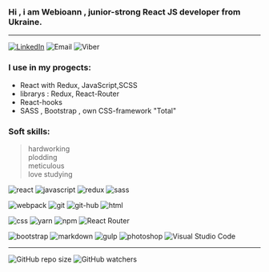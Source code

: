 ### Hi , i am Webioann , junior-strong React JS developer from Ukraine.
***
[![LinkedIn][1b]][1]
![Email][2b]
![Viber][3b]

<!-- <img src="./assets/github-bg.jpg"/> -->

### I use in my progects:
* React with Redux, JavaScript,SCSS
* librarys :  Redux, React-Router
* React-hooks
* SASS , Bootstrap , own CSS-framework "Total"
### Soft skills:
>  hardworking <br/>
>  plodding <br/>
>  meticulous <br/>
>  love studying <br/>


![react](https://img.shields.io/badge/react-blue.svg?style=flat&logo=react&logoColor=white)
![javascript](https://img.shields.io/badge/javascript-%23323330.svg?style=flat&logo=javascript&logoColor=%23F7DF1E)
![redux](https://img.shields.io/badge/redux-%23593d88.svg?style=flat&logo=redux&logoColor=white)
![sass](https://img.shields.io/badge/SASS-hotpink.svg?style=flat&logo=SASS&logoColor=white)

![webpack](https://img.shields.io/badge/webpack-%238DD6F9.svg?style=flat&logo=webpack&logoColor=black)
![git](https://img.shields.io/badge/git-%23F05033.svg?style=flat&logo=git&logoColor=white)
![git-hub](https://img.shields.io/badge/github-%23323330.svg?style=flat&logo=github&logoColor=white)
![html](https://img.shields.io/badge/html5-%23E34F26.svg?style=flat&logo=html5&logoColor=white)

![css](https://img.shields.io/badge/css3-%231572B6.svg?style=flat&logo=css3&logoColor=white)
![yarn](https://img.shields.io/badge/yarn-%232C8EBB.svg?style=flat&logo=yarn&logoColor=white)
![npm](https://img.shields.io/badge/NPM-%23323330.svg?style=flat&logo=npm&logoColor=white)
![React Router](https://img.shields.io/badge/react_router-CA4245?style=flat&logo=react-router&logoColor=white)

![bootstrap](https://img.shields.io/badge/bootstrap-%23563D7C.svg?style=flat&logo=bootstrap&logoColor=white)
![markdown](https://img.shields.io/badge/markdown-%23000000.svg?style=flat&logo=markdown&logoColor=white)
![gulp](https://img.shields.io/badge/GULP-%23CF4647.svg?style=flat&logo=gulp&logoColor=white)
![photoshop](https://img.shields.io/badge/adobephotoshop-green.svg?style=flat&logo=adobephotoshop&logoColor=white)
![Visual Studio Code](https://img.shields.io/badge/Visual%20Studio%20Code-0078d7.svg?style=flat&logo=visual-studio-code&logoColor=white)
***
![GitHub repo size][4]   ![GitHub watchers][5]



<!------------- LINKS ---------------->
[1]: https://www.linkedin.com/in/alexander-veles "view my LinkedIn"
[1b]: https://img.shields.io/badge/alexandr_veles-%230077B5.svg?style=flat&logo=linkedIn&logoColor=white
[2b]: https://img.shields.io/badge/ioannn7777@gmail.com-%230077B5.svg?style=flat&logo=gmail&logoColor=white?color=red "my emaile"
[3b]: https://img.shields.io/badge/+38_(096)_842_25_72-%8B66A9.svg?style=flat&logo=viber&logoColor=green "send me masage on Viber"
[4]: https://img.shields.io/github/repo-size/webioann/webioann?color=red&logo=GitHub
[5]: https://img.shields.io/github/watchers/webioann/webioann?color=red&logo=GitHub








